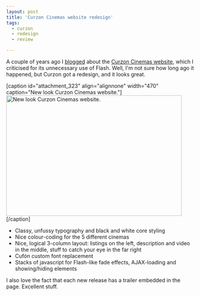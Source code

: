 ```yaml
---
layout: post
title: 'Curzon Cinemas website redesign'
tags:
  - curzon
  - redesign
  - review

---
```


A couple of years ago I <a href="http://www.strangerpixel.com/2007/11/curzon-why-flash/">blogged</a> about the <a href="http://www.curzoncinemas.com/">Curzon Cinemas website</a>, which I criticised for its unnecessary use of Flash. Well, I'm not sure how long ago it happened, but Curzon got a redesign, and it looks great.

[caption id="attachment_323" align="alignnone" width="470" caption="New look Curzon Cinemas website."]<a href="http://www.strangerpixel.com/blog/wp-content/uploads/2009/10/new-curzon.jpg"><img class="size-medium wp-image-323" title="new-curzon" src="http://www.strangerpixel.com/blog/wp-content/uploads/2009/10/new-curzon-470x323.jpg" alt="New look Curzon Cinemas website." width="470" height="323" /></a>[/caption]

<ul>
	<li>Classy, unfussy typography and black and white core styling</li>
	<li>Nice colour-coding for the 5 different cinemas</li>
	<li>Nice, logical 3-column layout: listings on the left, description and video in the middle, stuff to catch your eye in the far right</li>
	<li>Cufón custom font replacement</li>
	<li>Stacks of javascript for Flash-like fade effects, AJAX-loading and showing/hiding elements</li>
</ul>
I also love the fact that each new release has a trailer embedded in the page. Excellent stuff.
